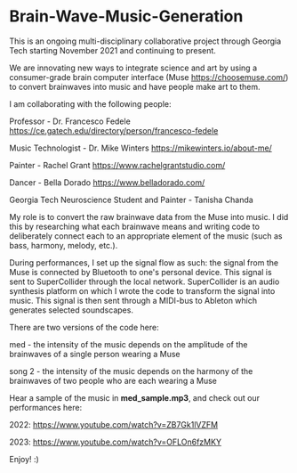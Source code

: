 # Brain-Wave-Music-Generation

This is an ongoing multi-disciplinary collaborative project through Georgia Tech starting November 2021 and continuing to present.

We are innovating new ways to integrate science and art by using a consumer-grade brain computer interface (Muse https://choosemuse.com/) to convert brainwaves into music and have people make art to them.


I am collaborating with the following people:

Professor - Dr. Francesco Fedele https://ce.gatech.edu/directory/person/francesco-fedele

Music Technologist - Dr. Mike Winters https://mikewinters.io/about-me/

Painter - Rachel Grant https://www.rachelgrantstudio.com/

Dancer - Bella Dorado https://www.belladorado.com/

Georgia Tech Neuroscience Student and Painter - Tanisha Chanda 


My role is to convert the raw brainwave data from the Muse into music. I did this by researching what each brainwave means and writing code to deliberately connect each to an appropriate element of the music (such as bass, harmony, melody, etc.).

During performances, I set up the signal flow as such: the signal from the Muse is connected by Bluetooth to one's personal device. This signal is sent to SuperCollider through the local network. SuperCollider is an audio synthesis platform on which I wrote the code to transform the signal into music. This signal is then sent through a MIDI-bus to Ableton which generates selected soundscapes.

There are two versions of the code here:

med - the intensity of the music depends on the amplitude of the brainwaves of a single person wearing a Muse

song 2 - the intensity of the music depends on the harmony of the brainwaves of two people who are each wearing a Muse

Hear a sample of the music in **med_sample.mp3**, and check out our performances here:

2022: https://www.youtube.com/watch?v=ZB7Gk1lVZFM

2023: https://www.youtube.com/watch?v=OFLOn6fzMKY

Enjoy! :)
